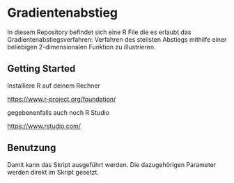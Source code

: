 # Gradientenabstieg
In diesem Repository befindet sich eine R File die es erlaubt das Gradientenabstiegsverfahren: Verfahren des steilsten Abstiegs mithilfe einer beliebigen 2-dimensionalen Funktion zu illustrieren.

## Getting Started
Installiere R auf deinem Rechner

https://www.r-project.org/foundation/

gegebenenfalls auch noch R Studio

https://www.rstudio.com/

## Benutzung

Damit kann das Skript ausgeführt werden. Die dazugehörigen Parameter werden direkt im Skript gesetzt.
